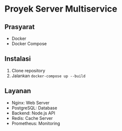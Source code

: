 # Proyek Server Multiservice

## Prasyarat
- Docker
- Docker Compose

## Instalasi
1. Clone repository
2. Jalankan `docker-compose up --build`

## Layanan
- Nginx: Web Server
- PostgreSQL: Database
- Backend: Node.js API
- Redis: Cache Server
- Prometheus: Monitoring
